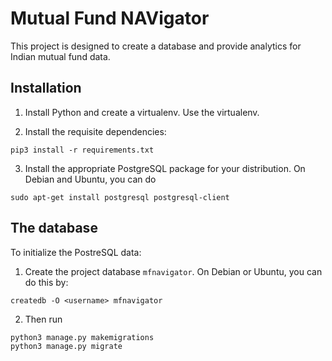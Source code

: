 # Mutual Fund NAVigator

This project is designed to create a database and provide analytics
for Indian mutual fund data.


## Installation

1. Install Python and create a virtualenv. Use the virtualenv.

2. Install the requisite dependencies:

```
pip3 install -r requirements.txt
```

3. Install the appropriate PostgreSQL package for your
   distribution. On Debian and Ubuntu, you can do

```
sudo apt-get install postgresql postgresql-client
```

## The database

To initialize the PostreSQL data:

1. Create the project database `mfnavigator`. On Debian or Ubuntu, you can do this by:

```
createdb -O <username> mfnavigator
```

2. Then run
```
python3 manage.py makemigrations
python3 manage.py migrate

```
